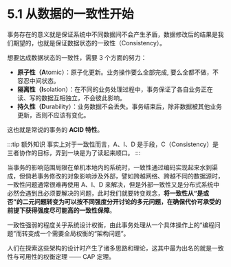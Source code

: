 # 5.1 从数据的一致性开始

事务存在的意义就是保证系统中不同数据间不会产生矛盾，数据修改后的结果是我们期望的，也就是保证数据状态的一致性（Consistency）。

想要达成数据状态的一致性，需要 3 个方面的努力：

- **原子性（A**tomic）：原子化更新。业务操作要么全部完成, 要么全都不做，不容忍中间状态。
- **隔离性（I**solation）：在不同的业务处理过程中，事务保证了各自业务正在读、写的数据互相独立，不会彼此影响。
- **持久性（D**urability）：业务数据不会丢失。事务结束后，除非数据被其他业务更新，否则不应该有变化。

这也就是常说的事务的 **ACID 特性**。

:::tip 额外知识
事实上对于一致性而言，A、I、D 是手段，C（Consistency）是三者协作的目标，弄到一块是为了读起来顺口。
:::

当事务的影响范围局限在单机本地内的系统时，一致性通过编码实现起来水到渠成，但倘若事务修改的对象影响涉及外部，譬如跨越网络、跨越不同的数据源时，一致性问题通常很难再使用 A、I、D 来解决，但是外部一致性又是分布式系统中必然会遇到且必须要解决的问题，此时我们就要转变观念，**将一致性从“是或否”的二元问题转变为可以按不同强度分开讨论的多元问题，在确保代价可承受的前提下获得强度尽可能高的一致性保障**。

一致性强弱的程度关乎系统设计权衡，由此事务处理从一个具体操作上的“编程问题”而转变成一个需要全局权衡的“架构问题”。

人们在探索这些架构的设计时产生了诸多思路和理论，这其中最为出名的就是一致性与可用性的权衡定理 —— CAP 定理。